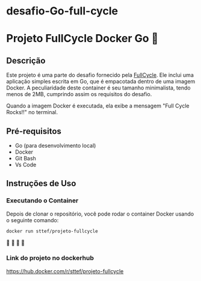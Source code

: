 # desafio-Go-full-cycle

# Projeto FullCycle Docker Go  :star2:

## Descrição

Este projeto é uma parte do desafio fornecido pela [FullCycle](https://fullcycle.com.br/). Ele inclui uma aplicação simples escrita em Go, que é empacotada dentro de uma imagem Docker. A peculiaridade deste container é seu tamanho minimalista, tendo menos de 2MB, cumprindo assim os requisitos do desafio.

Quando a imagem Docker é executada, ela exibe a mensagem "Full Cycle Rocks!!" no terminal.

## Pré-requisitos

- Go (para desenvolvimento local)
- Docker
- Git Bash
- Vs Code

## Instruções de Uso

### Executando o Container

Depois de clonar o repositório, você pode rodar o container Docker usando o seguinte comando:

```sh
docker run sttef/projeto-fullcycle

````

:star2:  :star2:  :star2:  :star2:

### Link do projeto no dockerhub

https://hub.docker.com/r/sttef/projeto-fullcycle


